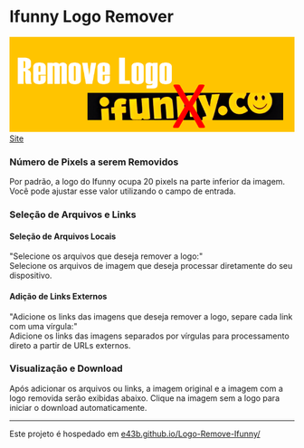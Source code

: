 # Ifunny Logo Remover

![Banner](imgs/banner.png)
[Site](https://e43b.github.io/Ifunny-Logo-Remover/)


### Número de Pixels a serem Removidos

Por padrão, a logo do Ifunny ocupa 20 pixels na parte inferior da imagem. Você pode ajustar esse valor utilizando o campo de entrada.

### Seleção de Arquivos e Links

#### Seleção de Arquivos Locais
"Selecione os arquivos que deseja remover a logo:"  
Selecione os arquivos de imagem que deseja processar diretamente do seu dispositivo.

#### Adição de Links Externos
"Adicione os links das imagens que deseja remover a logo, separe cada link com uma vírgula:"  
Adicione os links das imagens separados por vírgulas para processamento direto a partir de URLs externos.

### Visualização e Download

Após adicionar os arquivos ou links, a imagem original e a imagem com a logo removida serão exibidas abaixo. Clique na imagem sem a logo para iniciar o download automaticamente.

---

Este projeto é hospedado em [e43b.github.io/Logo-Remove-Ifunny/](https://e43b.github.io/Logo-Remove-Ifunny/)
